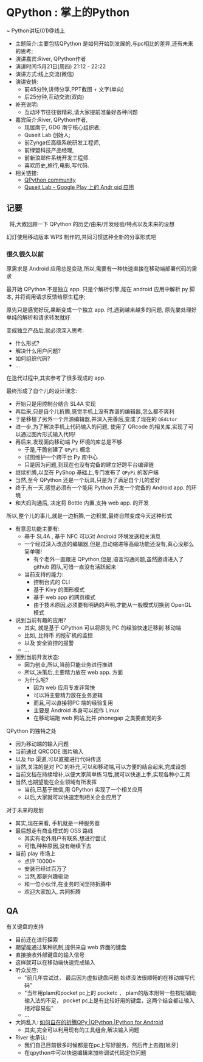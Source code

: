 # QPython : 掌上的Python 
~ Python讲坛(01)@线上

- 主题简介:主要包括QPython 是如何开始到发展的,与pc相比的差异,还有未来的思考;
- 演讲嘉宾:River, QPython作者
- 演讲时间:5月21日(周四) 21:12 - 22:22
- 演讲方式:线上交流(微信)
- 演讲安排:
    + 前45分钟,讲师分享,PPT截图 + 文字(单向)
    + 后25分钟,互动交流(双向)
- 补充说明:
    + 互动环节往往很精彩,请大家提前准备好各种问题
- 嘉宾简介:River, QPython作者, 
    + 现居南宁, GDG 南宁核心组织者;
    + Quseit Lab 创始人;
    + 前Zynga任高级系统研发工程师,
    + 前绿盟科技产品经理,
    + 前新浪邮件系统开发工程师. 
    + 喜欢历史,旅行,电影,写代码. 
- 相关链接:
    + [QPython community](http://qpython.org/)
    + [Quseit Lab - Google Play 上的 Andr oid 应用](https://play.google.com/store/apps/developer?id=Quseit+Lab)

## 记要
 
将,大致回顾一下 QPython 的历史/由来/开发经验/特点以及未来的设想

幻灯使用移动版本 WPS 制作的,共同习惯这种全新的分享形式吧

### 很久很久以前

原需求是 Android 应用总是变动,所以,需要有一种快速直接在移动端部署代码的需求

最开始 QPython 不是独立 app. 只是个解析引擎,能在 android 应用中解析 py 脚本,
并将调用请求反馈给原生程序;

原先只是感觉好玩,果断变成一个独立 app. 时,遇到越来越多的问题,
原先嘦处理好单纯的解析和请求转发就好.

变成独立产品后,就必须深入思考:

- 什么形式?
- 解决什么用户问题?
- 如何组织代码?
- ...


在迭代过程中,其实参考了很多现成的 app.

最终形成了自个儿的设计理念:

- 开始只是用控制台结合 SL4A 实现
- 再后来,只是自个儿折腾,感觉手机上没有靠谱的编辑器,怎么都不爽利
- 于是移植了另外一个开源编辑器,并深入完善后,变成了现在的 `QEditor`
- 进一步,为了解决手机上代码输入的问题, 使用了 QRcode 的相关库,实现了可以通过图片形式输入代码!
- 再后来,发现面向移动端 Py 环境的库总是不够
    + 于是,干脆创建了 `QPyPi` 概念
    + 试图维护一个跨平台 Py 库中心
    + 只是因为问题,到现在也没有完备的建立好跨平台编译链
- 继续折腾,以至在 PyShop 基础上,专门发布了 `QPyPi` 的客户端
- 当然,至今 QPython 还是一个玩具,只是为了满足自个儿的爱好
- 终于,有一天,感觉必须有一个能用 Python 开发一个完备的 Android app. 的环境
- 和大妈沟通后, 决定将 Bottle 内置,支持 web app. 的开发


所以,整个儿的事儿,就是一边折腾,一边积累,最终自然变成今天这种形式

- 有意思功能主要有:
    + 基于 SL4A , 基于 NFC 可以对 Android 环境发送相关消息
    + 一个经过深入改造的编辑器,但是,自动缩进等高级功能还没有,真心没那么简单哪!
        + 有个老外一直跟进 QPython,但是,语言沟通问题,虽然邀请进入了 github 团队,可惜一直没有活跃起来
    + 当前支持的能力:
        * 控制台式的 CLI
        * 基于 Kivy 的图形模式
        * 基于 web app 的网页模式
        * 由于技术原因,必须要有明确的声明,才能从一般模式切换到 OpenGL 模式
- 说到当前有趣的应用?
    + 其实, 就是基于 QPython 可以将原先 PC 的经验快速迁移到 移动端
    + 比如, 比特币 的挖矿机的监控
    + 以及 安全监控的报警
    + ...
- 回到当前开发状态:
    + 因为创业,所以,当前只能业务进行推进
    + 所以,决策后,主要精力放在 web app. 方面
    + 为什么呢?
        * 因为 web 应用专发非常快
        * 可以将主要精力放在业务逻辑
        * 而且,可以直接将PC 端的经验复用
        * 主要是 Android 本身可以视作 Linux 
        * 在移动端跑 web 网站,比并 phonegap 之类要直觉的多

QPython 的独特之处

- 因为移动端的输入问题
- 当前通过 QRCODE 图片输入
- 以及 ftp 渠道,可以直接进行代码传送
- 当然,关注的是对 PC 的补充,可以和移动端,可以方便的结合起来,完成设想
- 当前文档在持续增补,以便大家简单练习后,就可以快速上手,实现各种小工具
- 当然,也期望能在企业领域有所发挥
    + 当前,已基于微信,用 QPython 实现了一个相关应用
    + 以后,大家就可以快速定制相关企业应用了

对于未来的规划

- 其实,现在来看, 手机就是一种服务器
- 最后想走有商业模式的 OSS 路线
    + 其实有老外用户有联系,想进行尝试
    + 可惜,种种原因,没有继续下去
- 当前 play 市场上
    + 点评 10000+
    + 安装已经过百万了
    + 当然,都是兴趣驱动
    + 和一位小伙伴,在业务时间坚持折腾中
    + 欢迎大家加入, 共同折腾

## QA

有关键盘的支持

- 目前还在进行探索
- 期望能通过某种机制,提供来自 web 界面的键盘
- 直接接收外部键盘的输入信号
- 这样就可以在移动端快速完成输入
- 听众反应:
    + "前几年尝试过， 最后因为虚拟键盘问题 始终没法很顺畅的在移动端写代码"
    + "当年用plam和pocket pc上的 pocketc ， plam的版本附带一些按钮辅助输入法的不足， pocket pc上是有比较好用的键盘，这两个结合都让输入相对容易些"
    + ...
- 大妈乱入: [如何自在的折腾QPy |QPython |Python for Android](http://codelab.qpython.org/pythonic/init-my-qpy-env.html)
    + 其实,完全可以利用现有的工具组合,解决输入问题
- River 也承认:
    + 我们自己目前很多时候都是在pc上写好服务，然后传上去跑[呲牙]
    + 在qpython中可以快速编辑来加些调试代码定位问题

